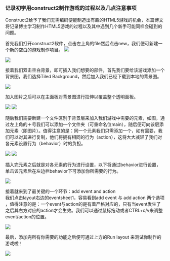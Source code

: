 ### 记录初学用construct2制作游戏的过程以及几点注意事项   


Construct2给予了我们无需编码便能制造出有趣的HTML5游戏的机会，本篇博文将记录博主学习制作HTML5游戏的过程以及其中遇到几个新手可能同样会碰到的问题。    

首先我们打开construct2软件，点击左上角的file然后点击new，我们便可新建一个新的空白的游戏制作项目。
![](images/kaishi1.jpg)   

![](images/kaishi2.jpg)   

接着我们双击空白背景，即可插入我们想要的部件，首先我们要给该游戏添加一个背景图，我们选择Tiled Background，然后加入我们已经下载到本地的背景图。   

![](images/beijingtu.jpg)   

加入图片之后可以在主面板对背景图进行拉伸以覆盖整个透明面板。    

![](images/chatu.jpg) ![](images/chatu1.jpg)    

随后我们需要新建一个文件区别于背景层来加入我们游戏中需要的元素，如图，通过左上角的＋号我们可以添加一个文件夹（可重命名位main），随后便可向该层添加元素（即图片）。值得注意的是：同一个元素我们只需添加一个，如有需要，我们可以对其进行复制，他们将拥有相同的行为（action），这将大大减轻了我们对各元素设置行为（behavior）时的负担。   

![](images/chatu2.jpg) ![](images/chatu3.jpg)

插入完元素之后就是对各元素的行为进行设置，以下将通过behavior进行设置，单击该元素后在左边栏behavior下可添加你所需要的行为。

![](images/behavior.jpg)

接着就来到了最关键的一个环节：add event and action   
我们点击layout右边的eventsheet1，容易看到add event 与 add action 两个选项 ，值得注意的是：一个event与action的是有着严格对应的，只有当event发生了之后其右方对应的action才会生效。我们可以通过鼠标拖动或者CTRL+c/v来调整event/action的位置。

![](images/action.jpg)

最后，添加完所有你需要的功能之后便可通过上方的Run layout 来测试你制作的游戏啦！

![](images/youxigif.gif)
